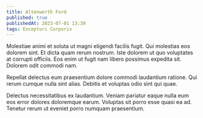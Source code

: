 ```yaml
---
title: Altenwerth Ford
published: true
publishedAt: 2023-07-01 13:39
tags: Excepturi Corporis
---
```


Molestiae animi et soluta ut magni eligendi facilis fugit. Qui molestias eos dolorem sint. Et dicta quam rerum nostrum. Iste dolorem ut quo voluptates at corrupti officiis. Eos enim ut fugit nam libero possimus expedita sit. Dolorem odit commodi nam.

Repellat delectus eum praesentium dolore commodi laudantium ratione. Qui rerum cumque nulla sint alias. Debitis et voluptas odio sint qui quae.

Delectus necessitatibus ex laudantium. Veniam pariatur eaque nulla eum eos error dolores doloremque earum. Voluptas sit porro esse quasi ea ad. Tenetur rerum ut eveniet porro numquam praesentium.